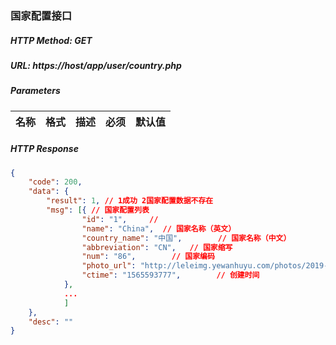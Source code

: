 ### 国家配置接口

##### HTTP Method: GET
##### URL: https://host/app/user/country.php

#####  Parameters
名称|格式|描述|必须|默认值
---|---|---|---|---
##### HTTP Response
```json
{
    "code": 200,
    "data": {
        "result": 1, // 1成功 2国家配置数据不存在
        "msg": [{ // 国家配置列表
                "id": "1",     //
                "name": "China",  // 国家名称（英文）
                "country_name": "中国",        // 国家名称（中文）
                "abbreviation": "CN",   // 国家缩写
                "num": "86",        // 国家编码
                "photo_url": "http://leleimg.yewanhuyu.com/photos/2019-08-12_1565593775.png",   // 国家图标
                "ctime": "1565593777",        // 创建时间
            },
            ...
            ]
    },
    "desc": ""
}